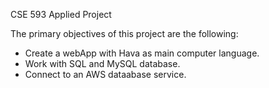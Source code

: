 CSE 593 Applied Project

The primary objectives of this project are the following:

* Create a webApp with Hava as main computer language.
* Work with SQL and MySQL database.
* Connect to an AWS dataabase service.






